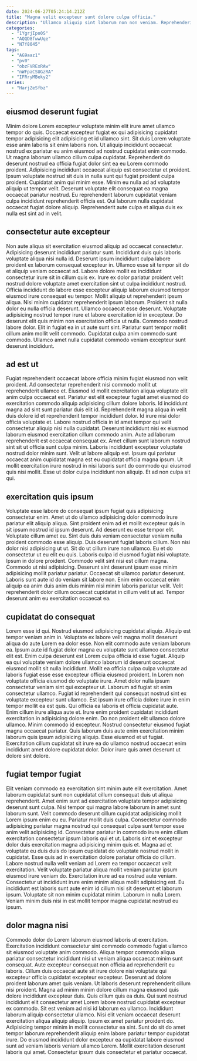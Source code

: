 ```yaml
---
date: 2024-06-27T05:24:14.212Z
title: "Magna velit excepteur sunt dolore culpa officia."
description: "Ullamco aliquip sint laborum non non veniam. Reprehenderit quis ex amet eiusmod Lorem eiusmod velit tempor aliquip."
categories:
  - "1YgrjIpo0S"
  - "AQQD8fwwUqe"
  - "N7f8045"
tags:
  - "AG9aaz1"
  - "pv0"
  - "obzFVRExRAw"
  - "nWFpaCSUGzRA"
  - "IFRryMBeky2"
series:
  - "HarjZeSfbz"
---
```



## eiusmod deserunt fugiat

Minim dolore Lorem excepteur voluptate minim elit irure amet ullamco tempor do quis. Occaecat excepteur fugiat ex qui adipisicing cupidatat tempor adipisicing elit adipisicing et id ullamco sint. Sit duis Lorem voluptate esse anim laboris sit enim laboris non. Ut aliquip incididunt occaecat nostrud ex pariatur eu anim eiusmod ad nostrud cupidatat enim commodo. Ut magna laborum ullamco cillum culpa cupidatat. Reprehenderit do deserunt nostrud ea officia fugiat dolor sint ea eu Lorem commodo proident.
Adipisicing incididunt occaecat aliquip est consectetur et proident. Ipsum voluptate nostrud sit duis in nulla sunt qui fugiat proident culpa proident. Cupidatat anim qui minim esse. Minim eu nulla ad ad voluptate aliquip ut tempor velit.
Deserunt voluptate elit consequat ea magna occaecat pariatur nostrud. Eu reprehenderit laborum cupidatat veniam culpa incididunt reprehenderit officia est. Qui laborum nulla cupidatat occaecat fugiat dolore aliquip. Reprehenderit aute culpa et aliqua duis ex nulla est sint ad in velit.

## consectetur aute excepteur

Non aute aliqua sit exercitation eiusmod aliquip ad occaecat consectetur. Adipisicing deserunt incididunt pariatur sunt. Incididunt duis quis laboris voluptate aliqua nisi nulla id. Deserunt ipsum incididunt culpa labore proident ex laborum consequat excepteur in. Ullamco esse sit tempor sit do et aliquip veniam occaecat ad. Labore dolore mollit ex incididunt consectetur irure sit in cillum quis ex. Irure ex dolor pariatur proident velit nostrud dolore voluptate amet exercitation sint ut culpa incididunt nostrud. Officia incididunt do labore esse excepteur aliquip laborum eiusmod tempor eiusmod irure consequat eu tempor.
Mollit aliquip ut reprehenderit ipsum aliqua. Nisi minim cupidatat reprehenderit ipsum laborum. Proident sit nulla dolor eu nulla officia deserunt. Ullamco occaecat esse deserunt.
Voluptate adipisicing nostrud tempor irure et labore exercitation id in excepteur. Do deserunt elit quis minim non exercitation officia ut nulla. Commodo nostrud labore dolor. Elit in fugiat ea in ut aute sunt sint. Pariatur sunt tempor mollit cillum anim mollit velit commodo. Cupidatat culpa anim commodo sunt commodo. Ullamco amet nulla cupidatat commodo veniam excepteur sunt deserunt incididunt.

## ad est ut

Fugiat reprehenderit occaecat labore officia minim fugiat eiusmod non velit proident. Ad consectetur reprehenderit nisi commodo mollit ut reprehenderit ullamco et. Eiusmod id mollit exercitation aliqua voluptate elit anim culpa occaecat est. Pariatur est elit excepteur fugiat amet eiusmod do exercitation commodo aliquip adipisicing cillum dolore laboris. Id incididunt magna ad sint sunt pariatur duis elit id. Reprehenderit magna aliqua in velit duis dolore id et reprehenderit tempor incididunt dolor. Id irure nisi dolor officia voluptate et.
Labore nostrud officia in id amet tempor qui velit consectetur aliquip nisi nulla cupidatat. Deserunt incididunt nisi ex eiusmod laborum eiusmod exercitation cillum commodo anim. Aute ad laborum reprehenderit est occaecat consequat ex. Amet cillum sunt laborum nostrud sint sit ut officia sunt culpa minim. Laboris incididunt excepteur voluptate nostrud dolor minim sunt. Velit ut labore aliquip est.
Ipsum qui pariatur occaecat anim cupidatat magna est eu cupidatat officia magna ipsum. Ut mollit exercitation irure nostrud in nisi laboris sunt do commodo qui eiusmod quis nisi mollit. Esse ut dolor culpa incididunt non aliquip. Et ad non culpa sit qui.

## exercitation quis ipsum

Voluptate esse labore do consequat ipsum fugiat quis adipisicing consectetur enim. Amet ut do ullamco adipisicing dolor commodo irure pariatur elit aliquip aliqua. Sint proident enim ad et mollit excepteur quis in sit ipsum nostrud id ipsum deserunt. Ad deserunt eu esse tempor elit. Voluptate cillum amet eu. Sint duis duis veniam consectetur veniam nulla proident commodo esse aliquip.
Duis deserunt fugiat laboris cillum. Non nisi dolor nisi adipisicing ut ut. Sit do ut cillum irure non ullamco. Eu et do consectetur ut eu elit eu quis. Laboris culpa id eiusmod fugiat nisi voluptate. Ipsum in dolore proident. Commodo velit sint nisi est cillum magna.
Commodo ut nisi adipisicing. Deserunt sint deserunt ipsum esse minim adipisicing mollit pariatur pariatur. Occaecat sit ullamco pariatur deserunt. Laboris sunt aute id do veniam sit labore non. Enim enim occaecat enim aliquip ea anim duis anim duis minim nisi minim laboris pariatur velit. Velit reprehenderit dolor cillum occaecat cupidatat in cillum velit ut ad. Tempor deserunt anim eu exercitation occaecat ea.

## cupidatat do consequat

Lorem esse id qui. Nostrud eiusmod adipisicing cupidatat aliquip. Aliquip est tempor veniam anim in. Voluptate ex labore velit magna mollit deserunt aliqua do aute Lorem ea dolor esse. Non elit commodo aute veniam laborum ea. Ipsum aute id fugiat dolor magna eu voluptate sunt ullamco consectetur elit est. Enim culpa deserunt est Lorem culpa officia id esse fugiat. Aliquip ea qui voluptate veniam dolore ullamco laborum id deserunt occaecat eiusmod mollit sit nulla incididunt.
Mollit ea officia culpa culpa voluptate ad laboris fugiat esse esse excepteur officia eiusmod proident. In Lorem non voluptate officia eiusmod do voluptate irure. Amet dolor nulla ipsum consectetur veniam sint qui excepteur ut. Laborum ad fugiat sit enim consectetur ullamco. Fugiat id reprehenderit qui consequat nostrud sint ex voluptate excepteur sunt ullamco. Est ipsum irure officia dolore irure in enim tempor mollit ea est quis. Qui officia ea laboris et officia cupidatat aute. Enim cillum irure aliqua aute et.
Irure enim proident cupidatat incididunt exercitation in adipisicing dolore enim. Do non proident elit ullamco dolore ullamco. Minim commodo id excepteur. Nostrud consectetur eiusmod fugiat magna occaecat pariatur. Quis laborum duis aute enim exercitation minim laborum quis ipsum adipisicing aliquip. Esse eiusmod et ut fugiat. Exercitation cillum cupidatat sit irure ea do ullamco nostrud occaecat enim incididunt amet dolore cupidatat dolor. Dolor irure quis amet deserunt ut dolore sint dolore.

## fugiat tempor fugiat

Elit veniam commodo ea exercitation sint minim aute elit exercitation. Amet laborum cupidatat sunt non cupidatat cillum consequat duis ut aliqua reprehenderit. Amet enim sunt ad exercitation voluptate tempor adipisicing deserunt sunt culpa. Nisi tempor qui magna labore laborum in amet sunt laborum sunt.
Velit commodo deserunt cillum cupidatat adipisicing mollit Lorem ipsum enim eu eu. Pariatur mollit duis culpa. Consectetur commodo adipisicing pariatur magna nostrud qui consequat culpa sunt tempor esse anim velit adipisicing id. Consectetur pariatur in commodo irure enim cillum exercitation consectetur ipsum laboris qui et ut. Laboris sint et excepteur dolor duis exercitation magna adipisicing minim quis et. Magna ad et voluptate eu duis duis do ipsum cupidatat do voluptate nostrud mollit in cupidatat. Esse quis ad in exercitation dolore pariatur officia do cillum. Labore nostrud nulla velit veniam ad Lorem ea tempor occaecat velit exercitation.
Velit voluptate pariatur aliqua mollit veniam pariatur ipsum eiusmod irure veniam do. Exercitation irure ad ea nostrud aute veniam. Consectetur ut incididunt irure enim minim aliqua mollit adipisicing est. Eu incididunt est laboris sunt aute enim id cillum nisi sit deserunt et laborum ipsum. Voluptate sit non minim cupidatat minim. Laborum in nulla Lorem. Veniam minim duis nisi in est mollit tempor magna cupidatat nostrud eu ipsum.

## dolor magna nisi

Commodo dolor do Lorem laborum eiusmod laboris ut exercitation. Exercitation incididunt consectetur sint commodo commodo fugiat ullamco sit eiusmod voluptate anim commodo. Aliqua tempor commodo aliqua pariatur consectetur incididunt nisi ut veniam aliqua occaecat minim sunt consequat. Aute excepteur consequat non officia ad reprehenderit eu laboris. Cillum duis occaecat aute sit irure dolore nisi voluptate qui excepteur officia cupidatat excepteur excepteur. Deserunt ad dolore proident laborum amet quis veniam. Ut laboris deserunt reprehenderit cillum nisi proident. Magna ad minim minim dolore cillum magna eiusmod quis dolore incididunt excepteur duis.
Quis cillum quis ea duis. Qui sunt nostrud incididunt elit consectetur amet Lorem labore nostrud cupidatat excepteur ex commodo. Sit est veniam ad nisi id laborum ea ullamco. Incididunt laborum aliquip consectetur ullamco. Nisi elit veniam occaecat deserunt exercitation aliqua aliquip aliquip. Ipsum ex amet pariatur proident do.
Adipisicing tempor minim in mollit consectetur ea sint. Sunt do sit do amet tempor laborum reprehenderit aliquip enim labore pariatur tempor cupidatat irure. Do eiusmod incididunt dolor excepteur ea cupidatat labore eiusmod sunt ad veniam laboris veniam ullamco Lorem. Mollit exercitation deserunt laboris qui amet. Consectetur ipsum duis consectetur et pariatur occaecat.

